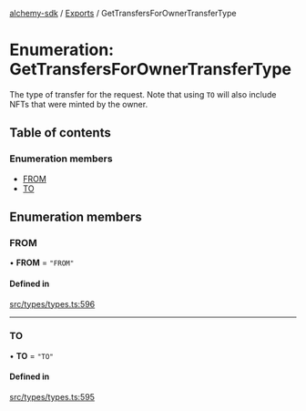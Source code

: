[alchemy-sdk](../README.md) / [Exports](../modules.md) / GetTransfersForOwnerTransferType

# Enumeration: GetTransfersForOwnerTransferType

The type of transfer for the request. Note that using `TO` will also include
NFTs that were minted by the owner.

## Table of contents

### Enumeration members

- [FROM](GetTransfersForOwnerTransferType.md#from)
- [TO](GetTransfersForOwnerTransferType.md#to)

## Enumeration members

### FROM

• **FROM** = `"FROM"`

#### Defined in

[src/types/types.ts:596](https://github.com/alchemyplatform/alchemy-sdk-js/blob/873c9882/src/types/types.ts#L596)

___

### TO

• **TO** = `"TO"`

#### Defined in

[src/types/types.ts:595](https://github.com/alchemyplatform/alchemy-sdk-js/blob/873c9882/src/types/types.ts#L595)
